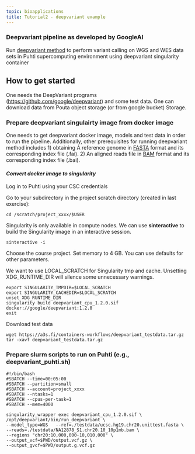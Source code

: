 ```yaml
---
topic: bioapplications
title: Tutorial2 - deepvariant example
---
```


### Deepvariant pipeline as developed by GoogleAI ###
Run [deepvariant method](https://github.com/google/deepvariant) to perform variant calling on WGS and WES data sets in Puhti supercomputing environment using deepvariant singularity container


## How to get started
One needs the DeepVariant programs (https://github.com/google/deepvariant) and some test data. One can download data from Pouta object storage  (or from google bucket)  Storage.

### Prepare deepvariant singulairty image from docker image

One needs to get deepvariant docker image, models and test data in order to run the pipeline. Additionally, other prerequisites for running deepvariant method includes 1) obtaining A reference genome in [FASTA](https://en.wikipedia.org/wiki/FASTA_format) format and its corresponding index file (.fai). 2) An aligned reads file in [BAM](http://genome.sph.umich.edu/wiki/BAM) format and its corresponding index file (.bai).

#### _Convert docker image to singularity_ ####

Log in to Puhti using your CSC credentials

Go to your subdirectory in the project scratch directory (created in last exercise):
```
cd /scratch/project_xxxx/$USER
```
Singularity is only available in compute nodes. We can use **sinteractive** to build the 
Singularity image in an interactive session.
```
sinteractive -i
```
Choose the course project. Set memory to 4 GB. You can use defaults for other parameters.

We want to use LOCAL_SCRATCH for Singularity tmp and cache. Unsetting XDG_RUNTIME_DIR will 
silence some unnecessary warnings.
```
export SINGULARITY_TMPDIR=$LOCAL_SCRATCH
export SINGULARITY_CACHEDIR=$LOCAL_SCRATCH
unset XDG_RUNTIME_DIR
singularity build deepvariant_cpu_1.2.0.sif docker://google/deepvariant:1.2.0
exit
```
Download test data 
```
wget https://a3s.fi/containers-workflows/deepvariant_testdata.tar.gz
tar -xavf deepvariant_testdata.tar.gz

```

### Prepare slurm scripts to run on Puhti (e.g., deepvariant_puhti.sh)

```
#!/bin/bash
#SBATCH --time=00:05:00
#SBATCH --partition=small
#SBATCH --account=project_xxxx
#SBATCH --ntasks=1
#SBATCH --cpus-per-task=1
#SBATCH --mem=4000

singularity_wrapper exec deepvariant_cpu_1.2.0.sif \
/opt/deepvariant/bin/run_deepvariant \
--model_type=WGS   --ref=./testdata/ucsc.hg19.chr20.unittest.fasta \
--reads=./testdata/NA12878_S1.chr20.10_10p1mb.bam \
--regions "chr20:10,000,000-10,010,000" \
--output_vcf=$PWD/output.vcf.gz \
--output_gvcf=$PWD/output.g.vcf.gz
```
